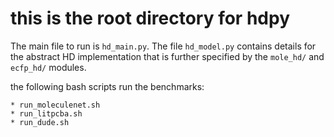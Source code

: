 # this is the root directory for hdpy

<!-- Use `main.py` as the main driver program -->

<!-- `fsl` contains general code for HDC -->

<!-- `rff-hdc` contains code for VSA variants -->

<!-- in order to install, please use  -->
<!-- > -->
<!-- ... -->


<!-- to run the example: -->
<!-- ``` -->
<!-- python main.py --dataset dude --out-csv dude-rff-gvsa --model-list rff-gvsa --train-path-list ../../datasets/dude/deepchem_feats/try1/ecfp/train.npy --test-path-list ../../datasets/dude/deepchem_feats/try1/ecfp/test.npy --n-problems 1 --hidden-size 2048 --out-data-dir dude-rff-gvsa -->
<!--  -->
<!-- ``` -->

The main file to run is ```hd_main.py```. The file ```hd_model.py``` contains details for the abstract HD implementation that is further specified by the ```mole_hd/``` and ```ecfp_hd/``` modules.

the following bash scripts run the benchmarks:

	* run_moleculenet.sh
	* run_litpcba.sh
	* run_dude.sh